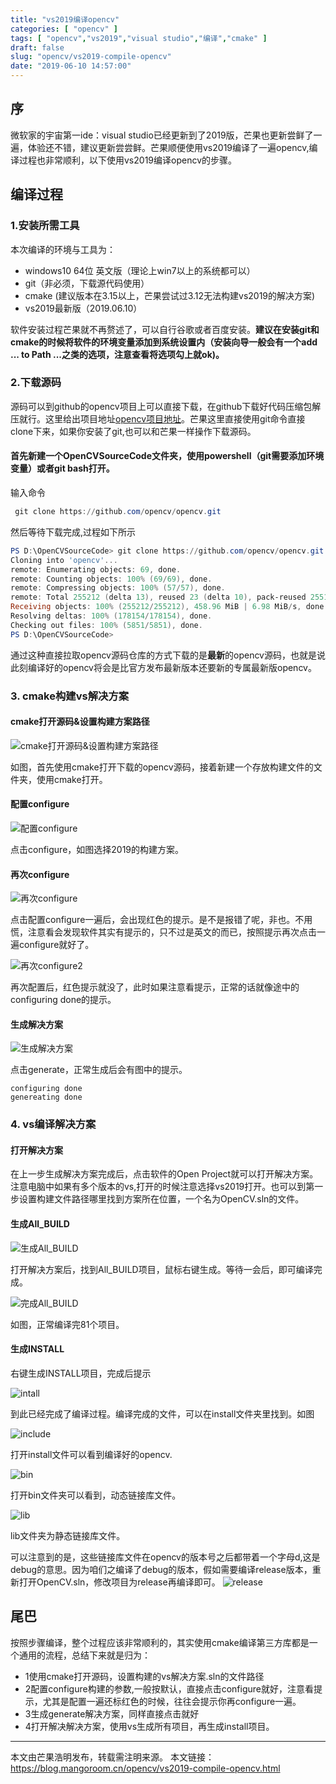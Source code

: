 ```yaml
---
title: "vs2019编译opencv"
categories: [ "opencv" ]
tags: [ "opencv","vs2019","visual studio","编译","cmake" ]
draft: false
slug: "opencv/vs2019-compile-opencv"
date: "2019-06-10 14:57:00"
---
```


## 序

微软家的宇宙第一ide：visual studio已经更新到了2019版，芒果也更新尝鲜了一遍，体验还不错，建议更新尝尝鲜。芒果顺便使用vs2019编译了一遍opencv,编译过程也非常顺利，以下使用vs2019编译opencv的步骤。

## 编译过程

### 1.安装所需工具

本次编译的环境与工具为：

- windows10 64位 英文版（理论上win7以上的系统都可以）
- git（非必须，下载源代码使用）
- cmake (建议版本在3.15以上，芒果尝试过3.12无法构建vs2019的解决方案)
- vs2019最新版（2019.06.10）

软件安装过程芒果就不再赘述了，可以自行谷歌或者百度安装。**建议在安装git和cmake的时候将软件的环境变量添加到系统设置内（安装向导一般会有一个add ... to Path ...之类的选项，注意查看将选项勾上就ok)。**

### 2.下载源码

源码可以到github的opencv项目上可以直接下载，在github下载好代码压缩包解压就行。这里给出项目地址[opencv项目地址](https://github.com/opencv/opencv)。芒果这里直接使用git命令直接clone下来，如果你安装了git,也可以和芒果一样操作下载源码。

#### 首先新建一个OpenCVSourceCode文件夹，使用powershell（git需要添加环境变量）或者git bash打开。
输入命令
```powershell
 git clone https://github.com/opencv/opencv.git
```
然后等待下载完成,过程如下所示
```powershell
PS D:\OpenCVSourceCode> git clone https://github.com/opencv/opencv.git
Cloning into 'opencv'...
remote: Enumerating objects: 69, done.
remote: Counting objects: 100% (69/69), done.
remote: Compressing objects: 100% (57/57), done.
remote: Total 255212 (delta 13), reused 23 (delta 10), pack-reused 255143
Receiving objects: 100% (255212/255212), 458.96 MiB | 6.98 MiB/s, done.
Resolving deltas: 100% (178154/178154), done.
Checking out files: 100% (5851/5851), done.
PS D:\OpenCVSourceCode>
```
通过这种直接拉取opencv源码仓库的方式下载的是**最新**的opencv源码，也就是说此刻编译好的opencv将会是比官方发布最新版本还要新的专属最新版opencv。

### 3. cmake构建vs解决方案

#### cmake打开源码&设置构建方案路径

![cmake打开源码&设置构建方案路径][1]

如图，首先使用cmake打开下载的opencv源码，接着新建一个存放构建文件的文件夹，使用cmake打开。

#### 配置configure

![配置configure][2]

点击configure，如图选择2019的构建方案。

#### 再次configure

![再次configure][3]

点击配置configure一遍后，会出现红色的提示。是不是报错了呢，非也。不用慌，注意看会发现软件其实有提示的，只不过是英文的而已，按照提示再次点击一遍configure就好了。

![再次configure2][4]

再次配置后，红色提示就没了，此时如果注意看提示，正常的话就像途中的configuring done的提示。

#### 生成解决方案

![生成解决方案][5]

点击generate，正常生成后会有图中的提示。

```
configuring done
genereating done
```

### 4. vs编译解决方案

#### 打开解决方案

在上一步生成解决方案完成后，点击软件的Open Project就可以打开解决方案。注意电脑中如果有多个版本的vs,打开的时候注意选择vs2019打开。也可以到第一步设置构建文件路径哪里找到方案所在位置，一个名为OpenCV.sln的文件。

#### 生成All_BUILD

![生成All_BUILD][6]

打开解决方案后，找到All_BUILD项目，鼠标右键生成。等待一会后，即可编译完成。

![完成All_BUILD][7]

如图，正常编译完81个项目。

#### 生成INSTALL

右键生成INSTALL项目，完成后提示

![intall][8]

到此已经完成了编译过程。编译完成的文件，可以在install文件夹里找到。如图

![include][9]

打开install文件可以看到编译好的opencv.

![bin][10]

打开bin文件夹可以看到，动态链接库文件。

![lib][11]

lib文件夹为静态链接库文件。

可以注意到的是，这些链接库文件在opencv的版本号之后都带着一个字母d,这是debug的意思。因为咱们之编译了debug的版本，假如需要编译release版本，重新打开OpenCV.sln，修改项目为release再编译即可。
![release][12]

## 尾巴

按照步骤编译，整个过程应该非常顺利的，其实使用cmake编译第三方库都是一个通用的流程，总结下来就是归为：

- 1使用cmake打开源码，设置构建的vs解决方案.sln的文件路径
- 2配置configure构建的参数,一般按默认，直接点击configure就好，注意看提示，尤其是配置一遍还标红色的时候，往往会提示你再configure一遍。
- 3生成generate解决方案，同样直接点击就好
- 4打开解决解决方案，使用vs生成所有项目，再生成install项目。

---

本文由芒果浩明发布，转载需注明来源。
本文链接：https://blog.mangoroom.cn/opencv/vs2019-compile-opencv.html

  [1]: https://mango-blog-1255355814.cos.ap-guangzhou.myqcloud.com//vs2019-build-opencv-1.png
  [2]: https://mango-blog-1255355814.cos.ap-guangzhou.myqcloud.com//vs2019-build-opencv-2.png
  [3]: https://mango-blog-1255355814.cos.ap-guangzhou.myqcloud.com//vs2019-build-opencv-3.png
  [4]: https://mango-blog-1255355814.cos.ap-guangzhou.myqcloud.com//vs2019-build-opencv-4.png
  [5]: https://mango-blog-1255355814.cos.ap-guangzhou.myqcloud.com//vs2019-build-opencv-5.png
  [6]: https://mango-blog-1255355814.cos.ap-guangzhou.myqcloud.com//vs2019-build-opencv-6.png
  [7]: https://mango-blog-1255355814.cos.ap-guangzhou.myqcloud.com//vs2019-build-opencv-7.png
  [8]: https://mango-blog-1255355814.cos.ap-guangzhou.myqcloud.com//vs2019-build-opencv-8.png
  [9]: https://mango-blog-1255355814.cos.ap-guangzhou.myqcloud.com//vs2019-build-opencv-9.png
  [10]: https://mango-blog-1255355814.cos.ap-guangzhou.myqcloud.com//vs2019-build-opencv-10.png
  [11]: https://mango-blog-1255355814.cos.ap-guangzhou.myqcloud.com//vs2019-build-opencv-11.png
  [12]: https://mango-blog-1255355814.cos.ap-guangzhou.myqcloud.com//vs2019-build-opencv-12.png